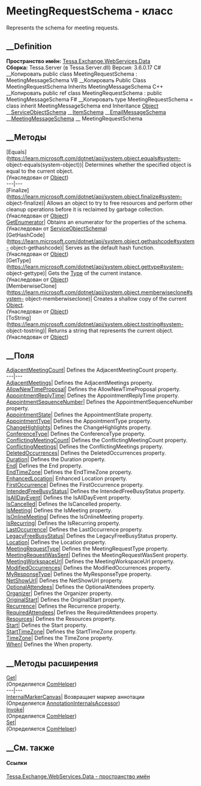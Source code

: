 # MeetingRequestSchema - класс
Represents the schema for meeting requests.
## __Definition
 **Пространство имён:**
[Tessa.Exchange.WebServices.Data](N_Tessa_Exchange_WebServices_Data.htm)  
 **Сборка:** Tessa.Server (в Tessa.Server.dll) Версия: 3.6.0.17
C# __Копировать
     public class MeetingRequestSchema : MeetingMessageSchema
VB __Копировать
     Public Class MeetingRequestSchema
    	Inherits MeetingMessageSchema
C++ __Копировать
     public ref class MeetingRequestSchema : public MeetingMessageSchema
F# __Копировать
     type MeetingRequestSchema = 
        class
            inherit MeetingMessageSchema
        end
Inheritance
    [Object](https://learn.microsoft.com/dotnet/api/system.object) __[ServiceObjectSchema](T_Tessa_Exchange_WebServices_Data_ServiceObjectSchema.htm) __[ItemSchema](T_Tessa_Exchange_WebServices_Data_ItemSchema.htm) __[EmailMessageSchema](T_Tessa_Exchange_WebServices_Data_EmailMessageSchema.htm) __[MeetingMessageSchema](T_Tessa_Exchange_WebServices_Data_MeetingMessageSchema.htm) __ MeetingRequestSchema
##  __Методы
[Equals](https://learn.microsoft.com/dotnet/api/system.object.equals#system-
object-equals\(system-object\))| Determines whether the specified object is
equal to the current object.  
(Унаследован от
[Object](https://learn.microsoft.com/dotnet/api/system.object))  
---|---  
[Finalize](https://learn.microsoft.com/dotnet/api/system.object.finalize#system-
object-finalize)| Allows an object to try to free resources and perform other
cleanup operations before it is reclaimed by garbage collection.  
(Унаследован от
[Object](https://learn.microsoft.com/dotnet/api/system.object))  
[GetEnumerator](M_Tessa_Exchange_WebServices_Data_ServiceObjectSchema_GetEnumerator.htm)|
Obtains an enumerator for the properties of the schema.  
(Унаследован от
[ServiceObjectSchema](T_Tessa_Exchange_WebServices_Data_ServiceObjectSchema.htm))  
[GetHashCode](https://learn.microsoft.com/dotnet/api/system.object.gethashcode#system-
object-gethashcode)| Serves as the default hash function.  
(Унаследован от
[Object](https://learn.microsoft.com/dotnet/api/system.object))  
[GetType](https://learn.microsoft.com/dotnet/api/system.object.gettype#system-
object-gettype)| Gets the
[Type](https://learn.microsoft.com/dotnet/api/system.type) of the current
instance.  
(Унаследован от
[Object](https://learn.microsoft.com/dotnet/api/system.object))  
[MemberwiseClone](https://learn.microsoft.com/dotnet/api/system.object.memberwiseclone#system-
object-memberwiseclone)| Creates a shallow copy of the current
[Object](https://learn.microsoft.com/dotnet/api/system.object).  
(Унаследован от
[Object](https://learn.microsoft.com/dotnet/api/system.object))  
[ToString](https://learn.microsoft.com/dotnet/api/system.object.tostring#system-
object-tostring)| Returns a string that represents the current object.  
(Унаследован от
[Object](https://learn.microsoft.com/dotnet/api/system.object))  
##  __Поля
[AdjacentMeetingCount](F_Tessa_Exchange_WebServices_Data_MeetingRequestSchema_AdjacentMeetingCount.htm)|
Defines the AdjacentMeetingCount property.  
---|---  
[AdjacentMeetings](F_Tessa_Exchange_WebServices_Data_MeetingRequestSchema_AdjacentMeetings.htm)|
Defines the AdjacentMeetings property.  
[AllowNewTimeProposal](F_Tessa_Exchange_WebServices_Data_MeetingRequestSchema_AllowNewTimeProposal.htm)|
Defines the AllowNewTimeProposal property.  
[AppointmentReplyTime](F_Tessa_Exchange_WebServices_Data_MeetingRequestSchema_AppointmentReplyTime.htm)|
Defines the AppointmentReplyTime property.  
[AppointmentSequenceNumber](F_Tessa_Exchange_WebServices_Data_MeetingRequestSchema_AppointmentSequenceNumber.htm)|
Defines the AppointmentSequenceNumber property.  
[AppointmentState](F_Tessa_Exchange_WebServices_Data_MeetingRequestSchema_AppointmentState.htm)|
Defines the AppointmentState property.  
[AppointmentType](F_Tessa_Exchange_WebServices_Data_MeetingRequestSchema_AppointmentType.htm)|
Defines the AppointmentType property.  
[ChangeHighlights](F_Tessa_Exchange_WebServices_Data_MeetingRequestSchema_ChangeHighlights.htm)|
Defines the ChangeHighlights property.  
[ConferenceType](F_Tessa_Exchange_WebServices_Data_MeetingRequestSchema_ConferenceType.htm)|
Defines the ConferenceType property.  
[ConflictingMeetingCount](F_Tessa_Exchange_WebServices_Data_MeetingRequestSchema_ConflictingMeetingCount.htm)|
Defines the ConflictingMeetingCount property.  
[ConflictingMeetings](F_Tessa_Exchange_WebServices_Data_MeetingRequestSchema_ConflictingMeetings.htm)|
Defines the ConflictingMeetings property.  
[DeletedOccurrences](F_Tessa_Exchange_WebServices_Data_MeetingRequestSchema_DeletedOccurrences.htm)|
Defines the DeletedOccurrences property.  
[Duration](F_Tessa_Exchange_WebServices_Data_MeetingRequestSchema_Duration.htm)|
Defines the Duration property.  
[End](F_Tessa_Exchange_WebServices_Data_MeetingRequestSchema_End.htm)|
Defines the End property.  
[EndTimeZone](F_Tessa_Exchange_WebServices_Data_MeetingRequestSchema_EndTimeZone.htm)|
Defines the EndTimeZone property.  
[EnhancedLocation](F_Tessa_Exchange_WebServices_Data_MeetingRequestSchema_EnhancedLocation.htm)|
Enhanced Location property.  
[FirstOccurrence](F_Tessa_Exchange_WebServices_Data_MeetingRequestSchema_FirstOccurrence.htm)|
Defines the FirstOccurrence property.  
[IntendedFreeBusyStatus](F_Tessa_Exchange_WebServices_Data_MeetingRequestSchema_IntendedFreeBusyStatus.htm)|
Defines the IntendedFreeBusyStatus property.  
[IsAllDayEvent](F_Tessa_Exchange_WebServices_Data_MeetingRequestSchema_IsAllDayEvent.htm)|
Defines the IsAllDayEvent property.  
[IsCancelled](F_Tessa_Exchange_WebServices_Data_MeetingRequestSchema_IsCancelled.htm)|
Defines the IsCancelled property.  
[IsMeeting](F_Tessa_Exchange_WebServices_Data_MeetingRequestSchema_IsMeeting.htm)|
Defines the IsMeeting property.  
[IsOnlineMeeting](F_Tessa_Exchange_WebServices_Data_MeetingRequestSchema_IsOnlineMeeting.htm)|
Defines the IsOnlineMeeting property.  
[IsRecurring](F_Tessa_Exchange_WebServices_Data_MeetingRequestSchema_IsRecurring.htm)|
Defines the IsRecurring property.  
[LastOccurrence](F_Tessa_Exchange_WebServices_Data_MeetingRequestSchema_LastOccurrence.htm)|
Defines the LastOccurrence property.  
[LegacyFreeBusyStatus](F_Tessa_Exchange_WebServices_Data_MeetingRequestSchema_LegacyFreeBusyStatus.htm)|
Defines the LegacyFreeBusyStatus property.  
[Location](F_Tessa_Exchange_WebServices_Data_MeetingRequestSchema_Location.htm)|
Defines the Location property.  
[MeetingRequestType](F_Tessa_Exchange_WebServices_Data_MeetingRequestSchema_MeetingRequestType.htm)|
Defines the MeetingRequestType property.  
[MeetingRequestWasSent](F_Tessa_Exchange_WebServices_Data_MeetingRequestSchema_MeetingRequestWasSent.htm)|
Defines the MeetingRequestWasSent property.  
[MeetingWorkspaceUrl](F_Tessa_Exchange_WebServices_Data_MeetingRequestSchema_MeetingWorkspaceUrl.htm)|
Defines the MeetingWorkspaceUrl property.  
[ModifiedOccurrences](F_Tessa_Exchange_WebServices_Data_MeetingRequestSchema_ModifiedOccurrences.htm)|
Defines the ModifiedOccurrences property.  
[MyResponseType](F_Tessa_Exchange_WebServices_Data_MeetingRequestSchema_MyResponseType.htm)|
Defines the MyResponseType property.  
[NetShowUrl](F_Tessa_Exchange_WebServices_Data_MeetingRequestSchema_NetShowUrl.htm)|
Defines the NetShowUrl property.  
[OptionalAttendees](F_Tessa_Exchange_WebServices_Data_MeetingRequestSchema_OptionalAttendees.htm)|
Defines the OptionalAttendees property.  
[Organizer](F_Tessa_Exchange_WebServices_Data_MeetingRequestSchema_Organizer.htm)|
Defines the Organizer property.  
[OriginalStart](F_Tessa_Exchange_WebServices_Data_MeetingRequestSchema_OriginalStart.htm)|
Defines the OriginalStart property.  
[Recurrence](F_Tessa_Exchange_WebServices_Data_MeetingRequestSchema_Recurrence.htm)|
Defines the Recurrence property.  
[RequiredAttendees](F_Tessa_Exchange_WebServices_Data_MeetingRequestSchema_RequiredAttendees.htm)|
Defines the RequiredAttendees property.  
[Resources](F_Tessa_Exchange_WebServices_Data_MeetingRequestSchema_Resources.htm)|
Defines the Resources property.  
[Start](F_Tessa_Exchange_WebServices_Data_MeetingRequestSchema_Start.htm)|
Defines the Start property.  
[StartTimeZone](F_Tessa_Exchange_WebServices_Data_MeetingRequestSchema_StartTimeZone.htm)|
Defines the StartTimeZone property.  
[TimeZone](F_Tessa_Exchange_WebServices_Data_MeetingRequestSchema_TimeZone.htm)|
Defines the TimeZone property.  
[When](F_Tessa_Exchange_WebServices_Data_MeetingRequestSchema_When.htm)|
Defines the When property.  
## __Методы расширения
[Get](M_Tessa_Extensions_Default_Client_EDS_ComHelper_Get.htm)|  
(Определяется
[ComHelper](T_Tessa_Extensions_Default_Client_EDS_ComHelper.htm))  
---|---  
[InternalMarkerCanvas](M_Tessa_UI_Views_Charting_Annotations_AnnotationInternalsAccessor_InternalMarkerCanvas.htm)|
Возвращает маркер аннотации  
(Определяется
[AnnotationInternalsAccessor](T_Tessa_UI_Views_Charting_Annotations_AnnotationInternalsAccessor.htm))  
[Invoke](M_Tessa_Extensions_Default_Client_EDS_ComHelper_Invoke.htm)|  
(Определяется
[ComHelper](T_Tessa_Extensions_Default_Client_EDS_ComHelper.htm))  
[Set](M_Tessa_Extensions_Default_Client_EDS_ComHelper_Set.htm)|  
(Определяется
[ComHelper](T_Tessa_Extensions_Default_Client_EDS_ComHelper.htm))  
##  __См. также
#### Ссылки
[Tessa.Exchange.WebServices.Data - пространство
имён](N_Tessa_Exchange_WebServices_Data.htm)
